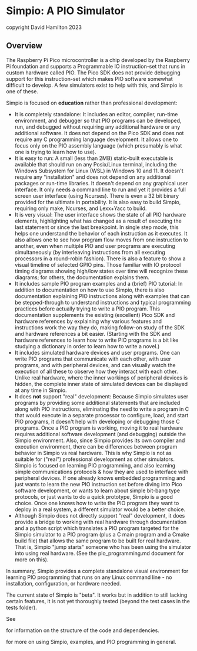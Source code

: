 # Simpio: A PIO Simulator

copyright David Hamilton 2023

## Overview

The Raspberry Pi Pico microcontroller is a chip developed by the Raspberry Pi foundation and supports a Programmable IO instruction-set that runs in custom hardware called PIO. The Pico SDK does not provide debugging support for this instruction-set which makes PIO software somewhat difficult to develop. A few simulators exist to help with this, and Simpio is one of these. 

Simpio is focused on **education** rather than professional development:

- It is completely standalone: 
  It includes an editor, compiler, run-time environment, and debugger so that PIO programs can be developed, run, and debugged without requiring any additional hardware or any additional software. It does not depend on the Pico SDK and does not require any C programming language development. It allows one to focus only on the PIO assembly language (which presumably is what one is trying to learn how to use).
- It is easy to run:
  A small (less than 2MB) static-built executable is available that should run on any Posix/Linux terminal, including the Windows Subsystem for Linux (WSL) in Windows 10 and 11. It doesn't require any "installation" and does not depend on any additional packages or run-time libraries. It doesn't depend on any graphical user interface. It only needs a command line to run and yet it provides a full screen user interface (using Ncurses). There is even a 32 bit binary provided for the ultimate in portability.
  It is also easy to build Simpio, requiring only make, Ncurses, and Lexx+Yacc to build.
- It is very visual:
  The user interface shows the state of all PIO hardware elements, highlighting what has changed as a result of executing the last statement or since the last breakpoint. In single step mode, this helps one understand the behavior of each instruction as it executes. It also allows one to see how program flow moves from one instruction to another, even when multiple PIO and user programs are executing simultaneously (by interleaving instructions from all executing processors in a round-robin fashion). 
  There is also a feature to show a visual timeline of selected GPIO pins. Those familiar with IO protocol timing diagrams showing high/low states over time will recognize these diagrams; for others, the documentation explains them.
- It includes sample PIO program examples and a (brief) PIO tutorial:
  In addition to documentation on how to use Simpio, there is also documentation explaining PIO instructions along with examples that can be stepped-through to understand instructions and typical programming practices before actually trying to write a PIO program. This documentation supplements the existing (excellent) Pico SDK and hardware references by explaining why various features and instructions work the way they do, making follow-on study of the SDK and hardware references a bit easier. (Starting with the SDK and hardware references to learn how to write PIO programs is a bit like studying a dictionary in order to learn how to write a novel.)
- It includes simulated hardware devices and user programs.
  One can write PIO programs that communicate with each other, with user programs, and with peripheral devices, and can visually watch the execution of all these to observe how they interact with each other. Unlike real hardware, where the inner workings of peripheral devices is hidden, the complete inner state of simulated devices can be displayed at any time in Simpio. 
- It does **not** support "real" development:
  Because Simpio simulates user programs by providing some additional statements that are included along with PIO instructions, eliminating the need to write a program in C that would execute in a separate processor to configure, load, and start PIO programs, it doesn't help with developing or debugging those C programs. Once a PIO program is working, moving it to real hardware requires additional software development (and debugging) outside the Simpio environment. Also, since Simpio provides its own compiler and execution environment, there can be differences between program behavior in Simpio vs real hardware. This is why Simpio is not as suitable for ("real") professional development as other simulators. Simpio is focused on learning PIO programming, and also learning simple communications protocols & how they are used to interface with peripheral devices. If one already knows embedded programming and just wants to learn the new PIO instruction set before diving into Pico software development, or wants to learn about simple bit-bang type protocols,  or just wants to do a quick prototype, Simpio is a good choice. Once one knows how to write the PIO program they want to deploy in a real system, a different simulator would be a better choice.
- Although Simpio does not directly support "real" development, it does provide a bridge to working with real hardware through documentation and a python script which translates a PIO program targeted for the Simpio simulator to a PIO program (plus a C main program and a Cmake build file) that allows the same program to be built for real hardware. That is, Simpio "jump starts" someone who has been using the simulator into using real hardware. (See the pio_programming.md document for more on this).

In summary, Simpio provides a complete standalone visual environment for learning PIO programming that runs on any Linux command line - no installation, configuration, or hardware needed. 

The current state of Simpio is "beta". It works but in addition to still lacking certain features, it is not yet thoroughly tested (beyond the test cases in the tests folder). 

See 

[design.md]: design.md

 for information on the structure of the code and dependencies.

[pio_programming.md]: pio_programming.md

 for more on using Simpio, examples, and PIO programming in general.

## 